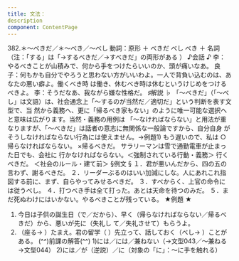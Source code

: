 ```yaml
---
title: 文法：
description
component: ContentPage
---
```



382.＊～べきだ／＊～べき／～べし
動詞：原形 ＋ べきだ べし
べき ＋ 名詞
（注：「する」は「→するべきだ／→すべきだ」の両形がある ）
♪会話 ♪
李：やるべきことが山積みで、何から手をつけたらいいのか、頭が痛いなあ。
良子：何もかも自分でやろうと思わない方がいいわよ。一人で背負い込むのは、あなたの悪い癖よ。働くべき時 は働き、休むべき時は休むというけじめをつけるべきよ。
李：そうだなあ、我ながら嫌な性格だ。
♯解説 ♭
「～べきだ」（「～べし」は文語）は、社会通念上「～するのが当然だ／適切だ」という判断を表す文型で、当 然から義務へ、更に「帰るべき家もない」のように唯一可能な選択へと意味は広がります。当然・義務の用例は 「～なければならない」と用法が重なりますが、「～べきだ」は話者の意志に無関係な一般論ですから、自分自身 がそうしなければならない行為には使えません。→例題1)
もう遅いので、私は
○帰らなければならない。
×帰るべきだ。 サラリーマンは雪で通勤電車が止まった日でも、会社に
行かなければならない。＜強制されている行動・義務＞ 行くべきだ。 ＜社会のルール・建て前＞
§例文 §
１．君が悪いんだから、四の五の言わず、謝るべきだ。
２．リーダーぶるのはいい加減にしな。人にあれこれ指図する前に、まず、自らやってみせるべきだ。
３．すべからく、上官の命令には従うべし。
４．打つべき手は全て打った。あとは天命を待つのみだ。
５．まだ死ぬわけにはいかない。やるべきことが残っている。
★例題 ★
1) 今日は子供の誕生日（で／だから）、早く（帰らなければならない／帰るべきだ）から、悪いが先に（失礼し
て／失礼させて）もらうよ。    
2) （座る→ ）たまえ。君の留学（ ）先立って、話しておく（べし→ ）ことがある。
(^^)前課の解答(^^)
1)には／には／兼ねない（→文型043／～兼ねる→文型044）
2)には／が（逆説）／に（対象の「に」：～に手を触れる）
